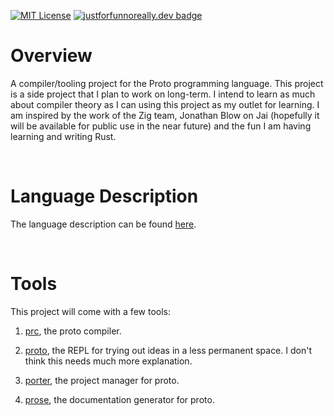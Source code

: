 [![MIT License](https://img.shields.io/badge/license-MIT-blue)](https://github.com/pepplejoshua/proto/blob/main/LICENSE.md)
[![justforfunnoreally.dev badge](https://img.shields.io/badge/justforfunnoreally-dev-9f7)](https://justforfunnoreally.dev)

# Overview

A compiler/tooling project for the Proto programming language. This project is a side project that I plan to work on long-term. I intend to learn as much about compiler theory as I can using this project as my outlet for learning. I am inspired by the work of the Zig team, Jonathan Blow on Jai (hopefully it will be available for public use in the near future) and the fun I am having learning and writing Rust.

<br>

# Language Description

The language description can be found [here](docs/language_desc.md).

<br>

# Tools

This project will come with a few tools:

1. [prc](src/prc/README.md), the proto compiler.

2. [proto](src/proto/README.md), the REPL for trying out ideas in a less permanent space. I don't think this needs much more explanation.

3. [porter](src/porter/README.md), the project manager for proto.

4. [prose](src/prose/README.md), the documentation generator for proto.
